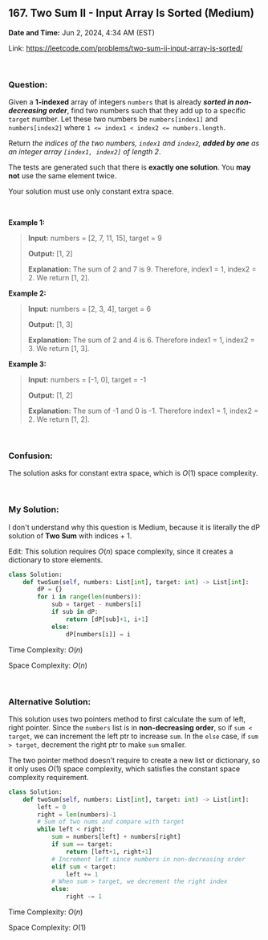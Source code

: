 ## 167. Two Sum II - Input Array Is Sorted (Medium)
**Date and Time:** Jun 2, 2024, 4:34 AM (EST)

Link: https://leetcode.com/problems/two-sum-ii-input-array-is-sorted/

<br>

### Question:
Given a __1-indexed__ array of integers `numbers` that is already _**sorted in non-decreasing order**_, find two numbers such that they add up to a specific `target` number. Let these two numbers be `numbers[index1]` and `numbers[index2]` where `1 <= index1 < index2 <= numbers.length`.

Return _the indices of the two numbers, _`index1` and `index2`_, **added by one** as an integer array `[index1, index2]` of length 2_.

The tests are generated such that there is **exactly one solution**. You **may not** use the same element twice.

Your solution must use only constant extra space.

<br>

**Example 1:**
> **Input:** numbers = [2, 7, 11, 15], target = 9
> 
> **Output:** [1, 2]
>
> **Explanation:** The sum of 2 and 7 is 9. Therefore, index1 = 1, index2 = 2. We return [1, 2].

**Example 2:**
> **Input:** numbers = [2, 3, 4], target = 6
> 
> **Output:** [1, 3]
>
> **Explanation:** The sum of 2 and 4 is 6. Therefore index1 = 1, index2 = 3. We return [1, 3].

**Example 3:**
> **Input:** numbers = [-1, 0], target = -1
> 
> **Output:** [1, 2]
>
> **Explanation:** The sum of -1 and 0 is -1. Therefore index1 = 1, index2 = 2. We return [1, 2].

<br>

### Confusion:
The solution asks for constant extra space, which is $O(1)$ space complexity.

<br>

### My Solution:
I don't understand why this question is Medium, because it is literally the dP solution of **Two Sum** with indices + 1.

Edit: This solution requires $O(n)$ space complexity, since it creates a dictionary to store elements.

```python
class Solution:
    def twoSum(self, numbers: List[int], target: int) -> List[int]:
        dP = {}
        for i in range(len(numbers)):
            sub = target - numbers[i]
            if sub in dP:
                return [dP[sub]+1, i+1]
            else:
                dP[numbers[i]] = i
```
Time Complexity: $O(n)$

Space Complexity: $O(n)$

<br>

### Alternative Solution:
This solution uses two pointers method to first calculate the sum of left, right pointer. Since the `numbers` list is in **non-decreasing order**, so if `sum < target`,  we can increment the left ptr to increase `sum`. In the `else` case, if `sum > target`, decrement the right ptr to make `sum` smaller.

The two pointer method doesn't require to create a new list or dictionary, so it only uses $O(1)$ space complexity, which satisfies the constant space complexity requirement.
```python
class Solution:
    def twoSum(self, numbers: List[int], target: int) -> List[int]:
        left = 0
        right = len(numbers)-1
        # Sum of two nums and compare with target
        while left < right:
            sum = numbers[left] + numbers[right]
            if sum == target:
                return [left+1, right+1]
            # Increment left since numbers in non-decreasing order
            elif sum < target:
                left += 1
            # When sum > target, we decrement the right index
            else:
                right -= 1
```
Time Complexity: $O(n)$

Space Complexity: $O(1)$
